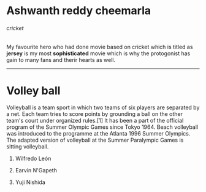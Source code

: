 # Ashwanth reddy cheemarla
###### cricket
My favourite hero who had done movie based on cricket which is titled as **jersey** is my most **sophisticated** movie which is why the protogonist has gain to many fans and therir hearts as well.

---
# Volley ball
Volleyball is a team sport in which two teams of six players are separated by a net. Each team tries to score points by grounding a ball on the other team's court under organized rules.[1] It has been a part of the official program of the Summer Olympic Games since Tokyo 1964. Beach volleyball was introduced to the programme at the Atlanta 1996 Summer Olympics. The adapted version of volleyball at the Summer Paralympic Games is sitting volleyball.

1. Wilfredo León

2. Earvin N'Gapeth

3. Yuji Nishida
